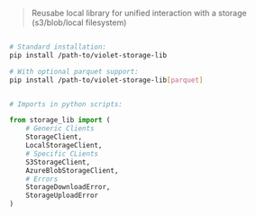 > Reusabe local library for unified interaction
with a storage (s3/blob/local filesystem)

```bash

# Standard installation:
pip install /path-to/violet-storage-lib

# With optional parquet support:
pip install /path-to/violet-storage-lib[parquet]

```
```python

# Imports in python scripts:

from storage_lib import (
    # Generic Clients
    StorageClient, 
    LocalStorageClient,
    # Specific CLients
    S3StorageClient,
    AzureBlobStorageClient,
    # Errors
    StorageDownloadError,
    StorageUploadError
)

```
